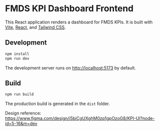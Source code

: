 # FMDS KPI Dashboard Frontend

This React application renders a dashboard for FMDS KPIs. It is built with [Vite](https://vite.dev), [React](https://react.dev), and [Tailwind CSS](https://tailwindcss.com).

## Development

```bash
npm install
npm run dev
```

The development server runs on <http://localhost:5173> by default.

## Build

```bash
npm run build
```

The production build is generated in the `dist` folder.

Design reference: <https://www.figma.com/design/i5biCgUXghM0zp1gpOzoG8/KPI-UI?node-id=5-16&m=dev>
